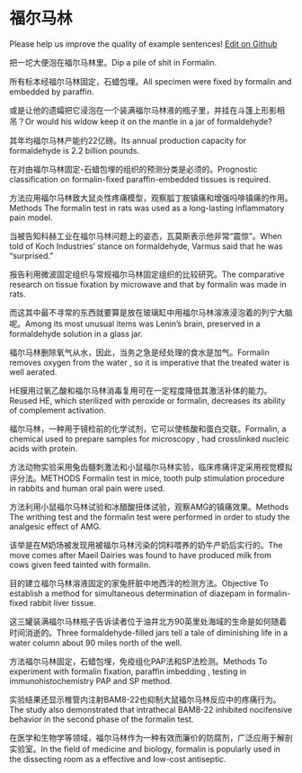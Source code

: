# 福尔马林

Please help us improve the quality of example sentences! [Edit on Github](https://github.com/jiyushe/jiyu-example-sentence-source/blob/main/chinese/fuermalin.md)

<p><span class="chinese">把一坨大便泡在福尔马林里。</span><span class="english">Dip a pile of shit in Formalin.</span></p>

<p><span class="chinese">所有标本经福尔马林固定，石蜡包埋。</span><span class="english">All specimen were fixed by formalin and embedded by paraffin.</span></p>

<p><span class="chinese">或是让他的遗孀把它浸泡在一个装满福尔马林液的瓶子里，并挂在斗篷上形影相吊？</span><span class="english">Or would his widow keep it on the mantle in a jar of formaldehyde?</span></p>

<p><span class="chinese">其年均福尔马林产能约22亿磅。</span><span class="english">Its annual production capacity for formaldehyde is 2.2 billion pounds.</span></p>

<p><span class="chinese">在对由福尔马林固定-石蜡包埋的组织的预测分类是必须的。</span><span class="english">Prognostic classification on formalin-fixed paraffin-embedded tissues is required.</span></p>

<p><span class="chinese">方法应用福尔马林致大鼠炎性疼痛模型，观察胍丁胺镇痛和增强吗啡镇痛的作用。</span><span class="english">Methods The formalin test in rats was used as a long-lasting inflammatory pain model.</span></p>

<p><span class="chinese">当被告知科赫工业在福尔马林问题上的姿态，瓦莫斯表示他非常“震惊”。</span><span class="english">When told of Koch Industries’ stance on formaldehyde, Varmus said that he was “surprised.”</span></p>

<p><span class="chinese">报告利用微波固定组织与常规福尔马林固定组织的比较研究。</span><span class="english">The comparative research on tissue fixation by microwave and that by formalin was made in rats.</span></p>

<p><span class="chinese">而这其中最不寻常的东西就要算是放在玻璃缸中用福尔马林溶液浸泡着的列宁大脑呢。</span><span class="english">Among its most unusual items was Lenin’s brain, preserved in a formaldehyde solution in a glass jar.</span></p>

<p><span class="chinese">福尔马林删除氧气从水，因此，当务之急是经处理的食水是加气。</span><span class="english">Formalin removes oxygen from the water , so it is imperative that the treated water is well aerated.</span></p>

<p><span class="chinese">HE膜用过氧乙酸和福尔马林消毒复用可在一定程度降低其激活补体的能力。</span><span class="english">Reused HE, which sterilized with peroxide or formalin, decreases its ability of complement activation.</span></p>

<p><span class="chinese">福尔马林，一种用于镜检前的化学试剂，它可以使核酸和蛋白交联。</span><span class="english">Formalin, a chemical used to prepare samples for microscopy , had crosslinked nucleic acids with protein.</span></p>

<p><span class="chinese">方法动物实验采用兔齿髓刺激法和小鼠福尔马林实验，临床疼痛评定采用视觉模拟评分法。</span><span class="english">METHODS Formalin test in mice, tooth pulp stimulation procedure in rabbits and human oral pain were used.</span></p>

<p><span class="chinese">方法利用小鼠福尔马林试验和冰醋酸扭体试验，观察AMG的镇痛效果。</span><span class="english">Methods The writhing test and the formalin test were performed in order to study the analgesic effect of AMG.</span></p>

<p><span class="chinese">该举是在M奶场被发现用被福尔马林污染的饲料喂养的奶牛产奶后实行的。</span><span class="english">The move comes after Maeil Dairies was found to have produced milk from cows given feed tainted with formalin.</span></p>

<p><span class="chinese">目的建立福尔马林溶液固定的家兔肝脏中地西泮的检测方法。</span><span class="english">Objective To establish a method for simultaneous determination of diazepam in formalin-fixed rabbit liver tissue.</span></p>

<p><span class="chinese">这三罐装满福尔马林瓶子告诉读者位于油井北方90英里处海域的生命是如何随着时间消逝的。</span><span class="english">Three formaldehyde-filled jars tell a tale of diminishing life in a water column about 90 miles north of the well.</span></p>

<p><span class="chinese">方法福尔马林固定，石蜡包埋，免疫组化PAP法和SP法检测。</span><span class="english">Methods To experiment with formalin fixation, paraffin imbedding , testing in immunohistochemistry PAP and SP method.</span></p>

<p><span class="chinese">实验结果还显示椎管内注射BAM8-22也抑制大鼠福尔马林反应中的疼痛行为。</span><span class="english">The study also demonstrated that intrathecal BAM8-22 inhibited nocifensive behavior in the second phase of the formalin test.</span></p>

<p><span class="chinese">在医学和生物学等领域，福尔马林作为一种有效而廉价的防腐剂，广泛应用于解剖实验室。</span><span class="english">In the field of medicine and biology, formalin is popularly used in the dissecting room as a effective and low-cost antiseptic.</span></p>

